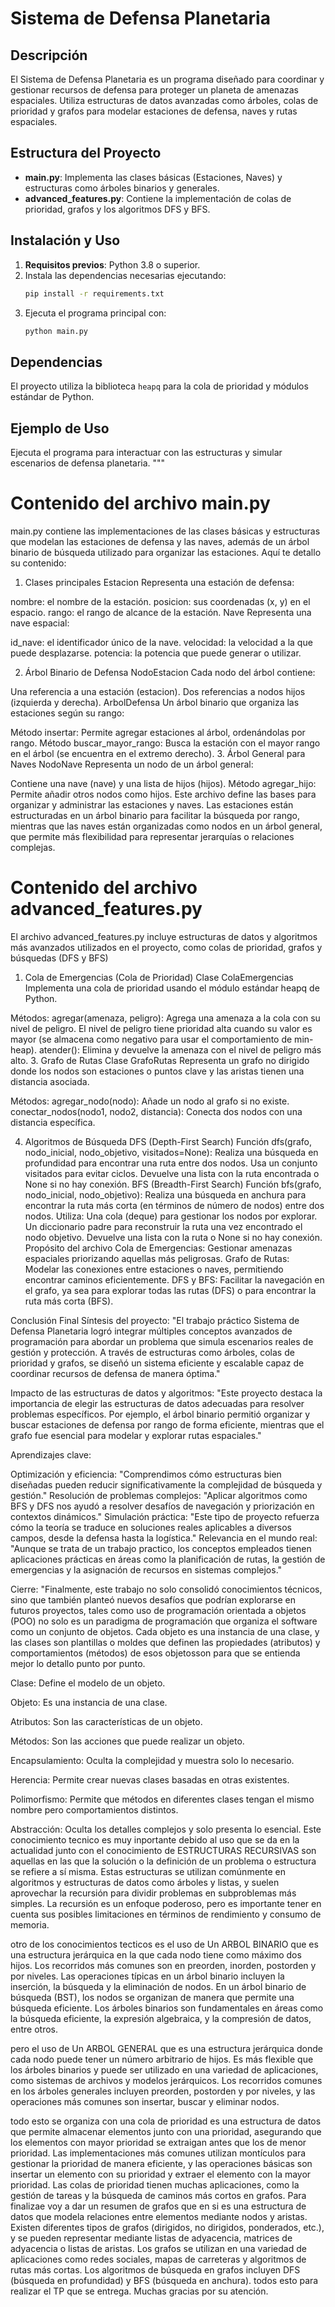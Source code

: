 
# Sistema de Defensa Planetaria

## Descripción
El Sistema de Defensa Planetaria es un programa diseñado para coordinar y gestionar recursos de defensa 
para proteger un planeta de amenazas espaciales. Utiliza estructuras de datos avanzadas como árboles, 
colas de prioridad y grafos para modelar estaciones de defensa, naves y rutas espaciales.

## Estructura del Proyecto
- **main.py**: Implementa las clases básicas (Estaciones, Naves) y estructuras como árboles binarios y generales.
- **advanced_features.py**: Contiene la implementación de colas de prioridad, grafos y los algoritmos DFS y BFS.

## Instalación y Uso
1. **Requisitos previos**: Python 3.8 o superior.
2. Instala las dependencias necesarias ejecutando:
    ```bash
    pip install -r requirements.txt
    ```
3. Ejecuta el programa principal con:
    ```bash
    python main.py
    ```

## Dependencias
El proyecto utiliza la biblioteca `heapq` para la cola de prioridad y módulos estándar de Python.

## Ejemplo de Uso
Ejecuta el programa para interactuar con las estructuras y simular escenarios de defensa planetaria.
"""

# Contenido del archivo main.py
main.py contiene las implementaciones de las clases básicas y estructuras que modelan las estaciones de defensa y las naves, además de un árbol binario de búsqueda utilizado para organizar las estaciones. Aquí te detallo su contenido:

1. Clases principales
Estacion
Representa una estación de defensa:

nombre: el nombre de la estación.
posicion: sus coordenadas (x, y) en el espacio.
rango: el rango de alcance de la estación.
Nave
Representa una nave espacial:

id_nave: el identificador único de la nave.
velocidad: la velocidad a la que puede desplazarse.
potencia: la potencia que puede generar o utilizar.

2. Árbol Binario de Defensa
NodoEstacion
Cada nodo del árbol contiene:

Una referencia a una estación (estacion).
Dos referencias a nodos hijos (izquierda y derecha).
ArbolDefensa
Un árbol binario que organiza las estaciones según su rango:

Método insertar: Permite agregar estaciones al árbol, ordenándolas por rango.
Método buscar_mayor_rango: Busca la estación con el mayor rango en el árbol (se encuentra en el extremo derecho).
3. Árbol General para Naves
NodoNave
Representa un nodo de un árbol general:

Contiene una nave (nave) y una lista de hijos (hijos).
Método agregar_hijo: Permite añadir otros nodos como hijos.
Este archivo define las bases para organizar y administrar las estaciones y naves. Las estaciones están estructuradas en un árbol binario para facilitar la búsqueda por rango, mientras que las naves están organizadas como nodos en un árbol general, que permite más flexibilidad para representar jerarquías o relaciones complejas.

# Contenido del archivo advanced_features.py
El archivo advanced_features.py incluye estructuras de datos y algoritmos más avanzados utilizados en el proyecto, como colas de prioridad, grafos y búsquedas (DFS y BFS)

1. Cola de Emergencias (Cola de Prioridad)
Clase ColaEmergencias
Implementa una cola de prioridad usando el módulo estándar heapq de Python.

Métodos:
agregar(amenaza, peligro): Agrega una amenaza a la cola con su nivel de peligro. El nivel de peligro tiene prioridad alta cuando su valor es mayor (se almacena como negativo para usar el comportamiento de min-heap).
atender(): Elimina y devuelve la amenaza con el nivel de peligro más alto.
3. Grafo de Rutas
Clase GrafoRutas
Representa un grafo no dirigido donde los nodos son estaciones o puntos clave y las aristas tienen una distancia asociada.

Métodos:
agregar_nodo(nodo): Añade un nodo al grafo si no existe.
conectar_nodos(nodo1, nodo2, distancia): Conecta dos nodos con una distancia específica.

4. Algoritmos de Búsqueda
DFS (Depth-First Search)
Función dfs(grafo, nodo_inicial, nodo_objetivo, visitados=None):
Realiza una búsqueda en profundidad para encontrar una ruta entre dos nodos.
Usa un conjunto visitados para evitar ciclos.
Devuelve una lista con la ruta encontrada o None si no hay conexión.
BFS (Breadth-First Search)
Función bfs(grafo, nodo_inicial, nodo_objetivo):
Realiza una búsqueda en anchura para encontrar la ruta más corta (en términos de número de nodos) entre dos nodos.
Utiliza:
Una cola (deque) para gestionar los nodos por explorar.
Un diccionario padre para reconstruir la ruta una vez encontrado el nodo objetivo.
Devuelve una lista con la ruta o None si no hay conexión.
Propósito del archivo
Cola de Emergencias: Gestionar amenazas espaciales priorizando aquellas más peligrosas.
Grafo de Rutas: Modelar las conexiones entre estaciones o naves, permitiendo encontrar caminos eficientemente.
DFS y BFS: Facilitar la navegación en el grafo, ya sea para explorar todas las rutas (DFS) o para encontrar la ruta más corta (BFS).

Conclusión Final
Síntesis del proyecto:
"El trabajo práctico Sistema de Defensa Planetaria logró integrar múltiples conceptos avanzados de programación para abordar un problema que simula escenarios reales de gestión y protección. A través de estructuras como árboles, colas de prioridad y grafos, se diseñó un sistema eficiente y escalable capaz de coordinar recursos de defensa de manera óptima."

Impacto de las estructuras de datos y algoritmos:
"Este proyecto destaca la importancia de elegir las estructuras de datos adecuadas para resolver problemas específicos. Por ejemplo, el árbol binario permitió organizar y buscar estaciones de defensa por rango de forma eficiente, mientras que el grafo fue esencial para modelar y explorar rutas espaciales."

Aprendizajes clave:

Optimización y eficiencia:
"Comprendimos cómo estructuras bien diseñadas pueden reducir significativamente la complejidad de búsqueda y gestión."
Resolución de problemas complejos:
"Aplicar algoritmos como BFS y DFS nos ayudó a resolver desafíos de navegación y priorización en contextos dinámicos."
Simulación práctica:
"Este tipo de proyecto refuerza cómo la teoría se traduce en soluciones reales aplicables a diversos campos, desde la defensa hasta la logística."
Relevancia en el mundo real:
"Aunque se trata de un trabajo practico, los conceptos empleados tienen aplicaciones prácticas en áreas como la planificación de rutas, la gestión de emergencias y la asignación de recursos en sistemas complejos."

Cierre:
"Finalmente, este trabajo no solo consolidó conocimientos técnicos, sino que también planteó nuevos desafíos que podrían explorarse en futuros proyectos,
tales como  uso de programación orientada a objetos (POO) no solo es un paradigma de programación que organiza el software como un conjunto de objetos. Cada objeto es una instancia de una clase, y las clases son plantillas o moldes que definen las propiedades (atributos) y comportamientos (métodos) de esos objetosson para que se entienda mejor lo detallo punto por punto.

Clase: Define el modelo de un objeto.

Objeto: Es una instancia de una clase.

Atributos: Son las características de un objeto.

Métodos: Son las acciones que puede realizar un objeto.

Encapsulamiento: Oculta la complejidad y muestra solo lo necesario.

Herencia: Permite crear nuevas clases basadas en otras existentes.

Polimorfismo: Permite que métodos en diferentes clases tengan el mismo nombre pero comportamientos distintos.

Abstracción: Oculta los detalles complejos y solo presenta lo esencial.
Este conocimiento tecnico es muy inportante debido al uso que se da en la actualidad junto con el conocimiento de ESTRUCTURAS RECURSIVAS son aquellas en las que la solución o la definición de un problema o estructura se refiere a sí misma. Estas estructuras se utilizan comúnmente en algoritmos y estructuras de datos como árboles y listas, y suelen aprovechar la recursión para dividir problemas en subproblemas más simples. La recursión es un enfoque poderoso, pero es importante tener en cuenta sus posibles limitaciones en términos de rendimiento y consumo de memoria.

otro de los conocimientos tecticos es el uso de Un ARBOL BINARIO que es una estructura jerárquica en la que cada nodo tiene como máximo dos hijos.
Los recorridos más comunes son en preorden, inorden, postorden y por niveles.
Las operaciones típicas en un árbol binario incluyen la inserción, la búsqueda y la eliminación de nodos.
En un árbol binario de búsqueda (BST), los nodos se organizan de manera que permite una búsqueda eficiente.
Los árboles binarios son fundamentales en áreas como la búsqueda eficiente, la expresión algebraica, y la compresión de datos, entre otros.

pero el uso de Un ARBOL GENERAL que es una estructura jerárquica donde cada nodo puede tener un número arbitrario de hijos. Es más flexible que los árboles binarios y puede ser utilizado en una variedad de aplicaciones, como sistemas de archivos y modelos jerárquicos. Los recorridos comunes en los árboles generales incluyen preorden, postorden y por niveles, y las operaciones más comunes son insertar, buscar y eliminar nodos.

todo esto se organiza con una cola de prioridad es una estructura de datos que permite almacenar elementos junto con una prioridad, asegurando que los elementos con mayor prioridad se extraigan antes que los de menor prioridad. Las implementaciones más comunes utilizan montículos para gestionar la prioridad de manera eficiente, y las operaciones básicas son insertar un elemento con su prioridad y extraer el elemento con la mayor prioridad. Las colas de prioridad tienen muchas aplicaciones, como la gestión de tareas y la búsqueda de caminos más cortos en grafos.
Para finalizae voy a dar un resumen de grafos que en si  es una estructura de datos que modela relaciones entre elementos mediante nodos y aristas. Existen diferentes tipos de grafos (dirigidos, no dirigidos, ponderados, etc.), y se pueden representar mediante listas de adyacencia, matrices de adyacencia o listas de aristas. Los grafos se utilizan en una variedad de aplicaciones como redes sociales, mapas de carreteras y algoritmos de rutas más cortas. Los algoritmos de búsqueda en grafos incluyen DFS (búsqueda en profundidad) y BFS (búsqueda en anchura).
todos esto para realizar el TP que se entrega.
Muchas gracias por su atención.






